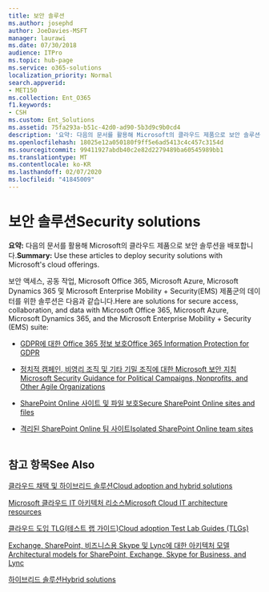 ```yaml
---
title: 보안 솔루션
ms.author: josephd
author: JoeDavies-MSFT
manager: laurawi
ms.date: 07/30/2018
audience: ITPro
ms.topic: hub-page
ms.service: o365-solutions
localization_priority: Normal
search.appverid:
- MET150
ms.collection: Ent_O365
f1.keywords:
- CSH
ms.custom: Ent_Solutions
ms.assetid: 75fa293a-b51c-42d0-ad90-5b3d9c9b0cd4
description: '요약: 다음의 문서를 활용해 Microsoft의 클라우드 제품으로 보안 솔루션을 배포합니다.'
ms.openlocfilehash: 18025e12a050180f9ff5e6ad5413c4c457c3154d
ms.sourcegitcommit: 99411927abdb40c2e82d2279489ba60545989bb1
ms.translationtype: MT
ms.contentlocale: ko-KR
ms.lasthandoff: 02/07/2020
ms.locfileid: "41845009"
---
```

# <a name="security-solutions"></a><span data-ttu-id="e0291-103">보안 솔루션</span><span class="sxs-lookup"><span data-stu-id="e0291-103">Security solutions</span></span>

 <span data-ttu-id="e0291-104">**요약:** 다음의 문서를 활용해 Microsoft의 클라우드 제품으로 보안 솔루션을 배포합니다.</span><span class="sxs-lookup"><span data-stu-id="e0291-104">**Summary:** Use these articles to deploy security solutions with Microsoft's cloud offerings.</span></span>
  
<span data-ttu-id="e0291-105">보안 액세스, 공동 작업, Microsoft Office 365, Microsoft Azure, Microsoft Dynamics 365 및 Microsoft Enterprise Mobility + Security(EMS) 제품군의 데이터를 위한 솔루션은 다음과 같습니다.</span><span class="sxs-lookup"><span data-stu-id="e0291-105">Here are solutions for secure access, collaboration, and data with Microsoft Office 365, Microsoft Azure, Microsoft Dynamics 365, and the Microsoft Enterprise Mobility + Security (EMS) suite:</span></span>

- [<span data-ttu-id="e0291-106">GDPR에 대한 Office 365 정보 보호</span><span class="sxs-lookup"><span data-stu-id="e0291-106">Office 365 Information Protection for GDPR</span></span>](office-365-information-protection-for-gdpr.md)
  
- [<span data-ttu-id="e0291-107">정치적 캠페인, 비영리 조직 및 기타 기밀 조직에 대한 Microsoft 보안 지침</span><span class="sxs-lookup"><span data-stu-id="e0291-107">Microsoft Security Guidance for Political Campaigns, Nonprofits, and Other Agile Organizations</span></span>](microsoft-security-guidance-for-political-campaigns-nonprofits-and-other-agile-o.md)
    
- [<span data-ttu-id="e0291-108">SharePoint Online 사이트 및 파일 보호</span><span class="sxs-lookup"><span data-stu-id="e0291-108">Secure SharePoint Online sites and files</span></span>](secure-sharepoint-online-sites-and-files.md)
    
- [<span data-ttu-id="e0291-109">격리된 SharePoint Online 팀 사이트</span><span class="sxs-lookup"><span data-stu-id="e0291-109">Isolated SharePoint Online team sites</span></span>](isolated-sharepoint-online-team-sites.md)
<br/><br/>
    
## <a name="see-also"></a><span data-ttu-id="e0291-110">참고 항목</span><span class="sxs-lookup"><span data-stu-id="e0291-110">See Also</span></span>

[<span data-ttu-id="e0291-111">클라우드 채택 및 하이브리드 솔루션</span><span class="sxs-lookup"><span data-stu-id="e0291-111">Cloud adoption and hybrid solutions</span></span>](cloud-adoption-and-hybrid-solutions.md)
  
[<span data-ttu-id="e0291-112">Microsoft 클라우드 IT 아키텍처 리소스</span><span class="sxs-lookup"><span data-stu-id="e0291-112">Microsoft Cloud IT architecture resources</span></span>](microsoft-cloud-it-architecture-resources.md)
  
[<span data-ttu-id="e0291-113">클라우드 도입 TLG(테스트 랩 가이드)</span><span class="sxs-lookup"><span data-stu-id="e0291-113">Cloud adoption Test Lab Guides (TLGs)</span></span>](cloud-adoption-test-lab-guides-tlgs.md)
  
[<span data-ttu-id="e0291-114">Exchange, SharePoint, 비즈니스용 Skype 및 Lync에 대한 아키텍처 모델</span><span class="sxs-lookup"><span data-stu-id="e0291-114">Architectural models for SharePoint, Exchange, Skype for Business, and Lync</span></span>](architectural-models-for-sharepoint-exchange-skype-for-business-and-lync.md)
  
[<span data-ttu-id="e0291-115">하이브리드 솔루션</span><span class="sxs-lookup"><span data-stu-id="e0291-115">Hybrid solutions</span></span>](hybrid-solutions.md)


